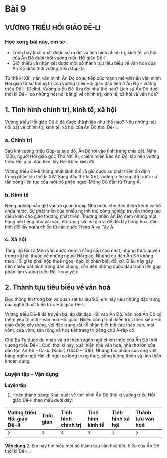 # Bài 9
## VƯƠNG TRIỀU HỒI GIÁO ĐÊ-LI

### Học xong bài này, em sẽ:
*   Trình bày khái quát được sự ra đời và tình hình chính trị, kinh tế, xã hội của Ấn Độ dưới thời vương triều Hồi giáo Đê-li.
*   Giới thiệu và nhận xét được một số thành tựu tiêu biểu về văn hoá của Ấn Độ dưới thời vương triều Gúp-ta.

Từ thế kỉ XIII, nền văn minh Ấn Độ có sự tiếp xúc mạnh mẽ với nền văn minh Hồi giáo từ sự thống trị của vương triều Hồi giáo đầu tiên ở Ấn Độ – vương triều Đê-li (Delhi). Vương triều Đê-li ra đời như thế nào? Lịch sử Ấn Độ dưới thời kì Đê-li có những nét nổi bật gì về chính trị, kinh tế, xã hội và văn hoá?

## 1. Tình hình chính trị, kinh tế, xã hội

Vương triều Hồi giáo Đê-li đã được thành lập như thế nào? Nêu những nét nổi bật về chính trị, kinh tế, xã hội của Ấn Độ thời Đê-li.

### a. Chính trị

Sau khi vương triều Gúp-ta sụp đổ, Ấn Độ rơi vào tình trạng chia cắt. Năm 1206, người Hồi giáo gốc Thổ Nhĩ Kì, chiếm miền Bắc Ấn Độ, lập nên vương triều Hồi giáo đầu tiên, lấy Đê-li làm kinh đô.

Vương triều Đê-li thống nhất lãnh thổ và giữ được sự phát triển ổn định trong phần lớn thế kỉ XIV. Sang đầu thế kỉ XVI, vương triều sụp đổ trước sự tấn công liên tục của một bộ phận người Mông Cổ đến từ Trung Á.

### b. Kinh tế

Nông nghiệp vẫn giữ vai trò quan trọng. Nhà nước cho đào thêm kênh và hồ chứa nước. Sự phát triển của nhiều ngành thủ công nghiệp truyền thống tạo điều kiện cho giao thương phát triển. Thương nhân Ấn Độ đem những mặt hàng nổi tiếng như vải vóc, đồ trang sức và gia vị để đổi lấy hàng hoá, đặc biệt đổi lấy ngựa chiến từ các nước Trung Á và Tây Á.

### c. Xã hội

Tầng lớp Bà La Môn vẫn được xem là đẳng cấp cao nhất, nhưng thực quyền trong xã hội thuộc về những người Hồi giáo. Những cư dân Ấn Độ không theo Hồi giáo phải nộp thuế ngoại đạo, bị phân biệt đối xử. Điều này gây nên nhiều bất bình trong dân chúng, dẫn đến những cuộc đấu tranh lớn góp phần làm vương triều Đê-li suy yếu.

## 2. Thành tựu tiêu biểu về văn hoá

Đọc thông tin trong bài và quan sát tư liệu 9.3, em hãy nêu những đặc trưng của nghệ thuật kiến trúc Hồi giáo Đê-li.

Vương triều Đê-li đã truyền bá, áp đặt đạo Hồi vào Ấn Độ. Văn hoá Ấn Độ có thêm yếu tố mới – văn hoá Hồi giáo. Nhiều công trình kiến trúc theo kiểu Hồi giáo được xây dựng, với đặc trưng rất dễ nhận biết bởi các tháp cao, mái vòm, cửa vòm, sân rộng và hoạ tiết trang trí bằng chữ A-rập cổ.

Chữ Ba Tư được du nhập và trở thành ngôn ngữ chính thức của Ấn Độ thời vương triều Đê-li. Cuối thời kì này, xuất hiện nhà văn hoá, nhà thơ lớn của dân tộc Ấn Độ – Ca-bi (Kabir) (1440 – 1518). Những tác phẩm của ông viết bằng ngôn ngữ Hin-đi ngợi ca lòng trung thực, sống lương thiện và tinh thần khoan dung.

### Luyện tập – Vận dụng

**Luyện tập**
1. Hoàn thành bảng: Khái quát về tình hình Ấn Độ thời kì vương triều Hồi giáo Đê-li theo mẫu dưới đây:

| Vương triều Hồi giáo Đê-li | Thời gian | Tình hình chính trị | Tình hình kinh tế | Tình hình xã hội | Thành tựu văn hoá |
| :------------------------- | :-------- | :------------------ | :---------------- | :---------------- | :----------------- |
| ?                          | ?         | ?                   | ?                 | ?                 | ?                  |

**Vận dụng**
2. Em hãy tìm hiểu một số thành tựu văn hoá tiêu biểu của Ấn Độ thời kì Đê-li.
